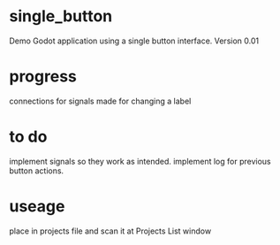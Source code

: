 # single_button
Demo Godot application using a single button interface. 
Version 0.01

# progress
connections for signals made for changing a label

# to do
implement signals so they work as intended.
implement log for previous button actions.

# useage
place in projects file and scan it at Projects List window
